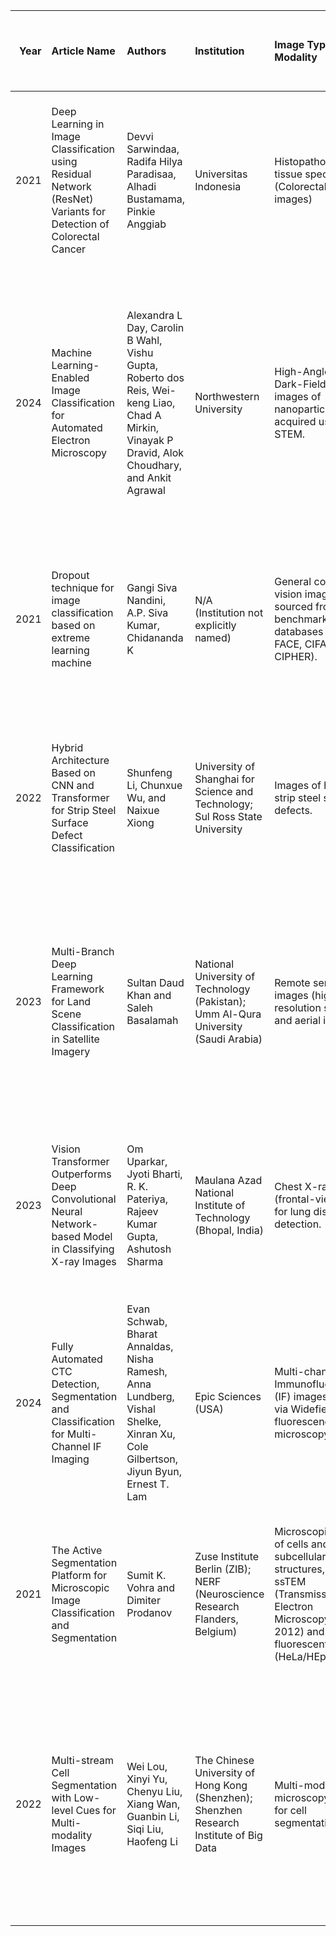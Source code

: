 | Year | Article Name                                                                                                      | Authors                                                                                                                                           | Institution                                                                             | Image Type / Modality                                                                                                                                                | Resolution (Native / Input)                                                                                                                                                                                                     | Key Features / Color / Modality                                                                                                                                                                                            | Used Datasets                                             | Input is Output of Another Model? | Model Type/Name Providing Input                       | CNN (General/Dropout CNN) | ResNet Models (18, 50, 101) | Vision Transformer (ViT) Models (Base, Huge, ViT) | DenseNet-121       | EfficientNet/B7    | MobileNet v2 | GoogLeNet | CNN-T (Hybrid)     | VDSNet (Hybrid) | VGG-16 | ZF  | AlexNet | CapsNet | SKAL | NSGA-II/MOEA/AR-MOEA/SMS-EMOA (Pruning/Optimization) | SVM (All Kernels)  | ELM                | Random Forest (RF) | Accuracy/OA                                 | Precision / Micro_P       | Recall / Sensitivity (Sens.) / Micro_R        | F1 Score / Micro_F1      | F1/3 Score           | Specificity (Spec.)                             | ROC Area / AUC | PRC Area / AUC-PR | Time/Efficiency (H/S/ms/G/M)                   | Loss/Error                     |
| ---: | :---------------------------------------------------------------------------------------------------------------- | :------------------------------------------------------------------------------------------------------------------------------------------------ | :-------------------------------------------------------------------------------------- | :------------------------------------------------------------------------------------------------------------------------------------------------------------------- | :------------------------------------------------------------------------------------------------------------------------------------------------------------------------------------------------------------------------------ | :------------------------------------------------------------------------------------------------------------------------------------------------------------------------------------------------------------------------- | :-------------------------------------------------------- | :-------------------------------- | :---------------------------------------------------- | :------------------------ | :-------------------------- | :------------------------------------------------ | :----------------- | :----------------- | :----------- | :-------- | :----------------- | :-------------- | :----- | :-- | :------ | :------ | :--- | :--------------------------------------------------- | :----------------- | :----------------- | :----------------- | :------------------------------------------ | :------------------------ | :-------------------------------------------- | :----------------------- | :------------------- | :---------------------------------------------- | :------------- | :---------------- | :--------------------------------------------- | :----------------------------- |
| 2021 | Deep Learning in Image Classification using Residual Network (ResNet) Variants for Detection of Colorectal Cancer | Devvi Sarwindaa, Radifa Hilya Paradisaa, Alhadi Bustamama, Pinkie Anggiab                                                                         | Universitas Indonesia                                                                   | Histopathological tissue specimens (Colorectal gland images)                                                                                                         | Native range: 567x430 to 775x522 pixels. Input size: 224 x 224 pixels (resized)                                                                                                                                                 | Images were converted to grayscale. Features enhanced using Contrast-Limited Adaptive Histogram Equalization (CLAHE). Pixel distance is 0.6 µm.                                                       | Warwick-QU Dataset                                        | No                                | N/A                                                   | No                        | Yes (50) (best results)     | No                                                | No                 | No                 | No           | No        | No                 | No              | No     | No  | No      | No      | No   | No                                                   | No                 | No                 | No                 | 88% (best results) (R50)                    | N/A                       | 96% (R18) / 93% (R50)                         | N/A                      | N/A                  | 92% (R50, 60%:40%) / 83% (R50)                  | N/A            | N/A               | Run Time R50: 2.89s/epoch                      | N/A                            |
| 2024 | Machine Learning-Enabled Image Classification for Automated Electron Microscopy                                   | Alexandra L Day, Carolin B Wahl, Vishu Gupta, Roberto dos Reis, Wei-keng Liao, Chad A Mirkin, Vinayak P Dravid, Alok Choudhary, and Ankit Agrawal | Northwestern University                                                                 | High-Angle Annular Dark-Field (HAADF) images of nanoparticles, acquired using STEM.                                                                           | Native resolutions: 512 × 512 pixels (Data1, Data2) or 1,024 × 1,024 pixels (Data3). Input size: Trained on images resized to 256 × 256 pixels (due to memory constraints) or 512 × 512 pixels (for Data3 testing consistency). | Grayscale images (single channel). Normalized using zero-mean unit-variance normalization. Some frames were deliberately acquired slightly out of focus.                                           | Proprietary/Experimental HAADF Images                     | No                                | N/A                                                   | Yes                       | No                          | No                                                | No                 | Yes (best results) | No           | No        | No                 | No              | No     | No  | No      | No      | No   | No                                                   | No                 | No                 | No                 | 75.3%                                       | 96.2%                     | 70.2%                                         | N/A                      | 92.8% (best results) | N/A                                             | N/A            | N/A               | Inf Time: 71–122 ms                            | N/A                            |
| 2021 | Dropout technique for image classification based on extreme learning machine                                      | Gangi Siva Nandini, A.P. Siva Kumar, Chidananda K                                                                                                 | N/A (Institution not explicitly named)                                                  | General computer vision images sourced from benchmark databases (MINIST, FACE, CIFAR, CIPHER).                                                              | Not explicitly specified, but input is highly dimensional .                                                                                                                                                                     | Highly varied due to backgrounds, viewpoints, and lighting. Preprocessed using Dense SIFT operation and Histogram Oriented Gradients (HOG).                                                                   | MINIST, FACE, CIFAR, CIPHER Databases                     | Yes                               | CNN Feature Mapping Stage/Dense SIFT/HOG              | Yes                       | No                          | No                                                | No                 | No                 | No           | No        | No                 | No              | No     | No  | No      | No      | No   | No                                                   | No                 | Yes (best results) | No                 | 1.0 (best results) (on MINIST)              | N/A                       | N/A                                           | N/A                      | N/A                  | N/A                                             | N/A            | N/A               | Time: 1s (on MINIST)                           | 0.0 (best results) (on MINIST) |
| 2022 | Hybrid Architecture Based on CNN and Transformer for Strip Steel Surface Defect Classification                    | Shunfeng Li, Chunxue Wu, and Naixue Xiong                                                                                                         | University of Shanghai for Science and Technology; Sul Ross State University            | Images of hot rolled strip steel surface defects.                                                                                                                    | Original size: 200 × 200 pixels. Input size: 224 × 224 pixels (scaled uniformly).                                                                                                                                               | Original images are grayscale, but converted to pseudo-color images (3 channels) using the JET color mapping algorithm for enhanced contrast and feature extraction.                                                       | NEU-CLS Dataset                                           | Yes                               | CNN Module (Extracting compact representation)        | Yes                       | Yes (18)                    | Yes                                               | No                 | No                 | Yes          | Yes       | Yes (best results) | No              | No     | No  | No      | No      | No   | No                                                   | No                 | No                 | No                 | 99.17% (best results) (CNN-T)               | 99.21% (CNN-T)            | 99.17% (CNN-T)                                | 99.17% (CNN-T)           | N/A                  | N/A                                             | N/A            | N/A               | FLOPs: 0.12 G (CNN-T) / Params: 0.48 M         | N/A                            |
| 2023 | Multi-Branch Deep Learning Framework for Land Scene Classification in Satellite Imagery                           | Sultan Daud Khan and Saleh Basalamah                                                                                                              | National University of Technology (Pakistan); Umm Al-Qura University (Saudi Arabia)     | Remote sensing images (high-resolution satellite and aerial images).                                                                                        | Varies by dataset (64x64 to 256x256 native). Input patches re-sized to 224 × 224 pixels.                                                                                                                                        | Images contain complex texture, cluttered background, extremely small objects, and large scale variations. Acquired from sources like the Sentinel-2A satellite and Google Earth.                    | UC-Merced, SIRI-WHU, EuroSAT Datasets                     | Yes                               | Fusion Module (Combining scores from two DL branches) | No                        | Yes (50, 101)               | No                                                | Yes (best results) | Yes                | Yes          | Yes       | No                 | No              | Yes    | Yes | Yes     | No      | Yes  | Yes                                                  | No                 | No                 | No                 | OA: 99.52% (best results) (D/D)             | 100.00% (Max class-wise)  | 100.00% (Max class-wise)                      | 100.00% (Max class-wise) | N/A                  | N/A                                             | N/A            | N/A               | Train Time: 19.40 H (D/D) / 4.35 H (MobileNet) | N/A                            |
| 2023 | Vision Transformer Outperforms Deep Convolutional Neural Network-based Model in Classifying X-ray Images          | Om Uparkar, Jyoti Bharti, R. K. Pateriya, Rajeev Kumar Gupta, Ashutosh Sharma                                                                     | Maulana Azad National Institute of Technology (Bhopal, India)                           | Chest X-ray images (frontal-view) used for lung disease detection.                                                                                           | Original resolution: 1024 × 1024. Input size (VGG16 component): 224 × 224 in RGB (three channels)].                                                                                                                             | Images utilize transfer learning from ImageNet pre-trained weights. Classification influenced by concatenated auxiliary metadata (Age, Gender, X-ray view position PA/AP).                       | NIH chest X-rays dataset                                  | Yes                               | Concatenated Auxiliary Features + Image Features      | No                        | No                          | Yes (Huge) (best results)                         | No                 | No                 | No           | No        | No                 | Yes             | Yes    | No  | No      | Yes     | No   | No                                                   | No                 | No                 | No                 | 70.24% (best results) (ViT-Huge)            | 0.67 (ViT-Huge)           | 0.63 (ViT-Huge)                               | 0.65 (ViT-Huge)          | N/A                  | N/A                                             | N/A            | N/A               | N/A                                            | N/A                            |
| 2024 | Fully Automated CTC Detection, Segmentation and Classification for Multi-Channel IF Imaging                       | Evan Schwab, Bharat Annaldas, Nisha Ramesh, Anna Lundberg, Vishal Shelke, Xinran Xu, Cole Gilbertson, Jiyun Byun, Ernest T. Lam                   | Epic Sciences (USA)                                                                     | Multi-channel Immunofluorescence (IF) images captured via Widefield fluorescence microscopy.                                                                | FOV size: 2040 × 2040 pixels. Input patches (U-Net): 512 × 512. Final classification on 24x24 pixel thumbnails.                                                                                                                 | Utilizes three channels: DAPI (nucleus), CK (Cytokeratin), and CD45/31 (non-CTC indicator). Classification relies on 122 extracted features (morphology, intensity, texture).                         | Internal Data (DefineMBC clinical diagnostic test images) | Yes                               | Extracted Features                                    | No                        | No                          | No                                                | No                 | No                 | No           | No        | No                 | No              | No     | No  | No      | No      | No   | No                                                   | Yes (best results) | No                 | No                 | 97.8% (RBF SVM)                             | N/A                       | Sens: 99.1% (best results) (RBF SVM, Val Set) | N/A                      | N/A                  | 99.8% (RBF SVM, Training Set) / 96.9% (Val Set) | N/A            | N/A               | Avg. Slide Time: 90 min                        | N/A                            |
| 2021 | The Active Segmentation Platform for Microscopic Image Classification and Segmentation                            | Sumit K. Vohra and Dimiter Prodanov                                                                                                               | Zuse Institute Berlin (ZIB); NERF (Neuroscience Research Flanders, Belgium)             | Microscopic images of cells and subcellular structures, including ssTEM (Transmission Electron Microscopy) (ISBI 2012) and fluorescent images (HeLa/HEp-2). | Varies by dataset: 512 × 512 (EM ISBI), 382 × 382 (HeLa), Variable size (HEp-2)                                                                                                                                                 | Images are typically 16 bit precision. Classification depends on extracted regional features (e.g., moments) and scale space pixel-features (differential invariants).                                   | HeLa, HEp-2 Data Sets                                     | Yes                               | Regional Features + Scale space pixel-features        | No                        | No                          | No                                                | No                 | No                 | No           | No        | No                 | No              | No     | No  | No      | No      | No   | No                                                   | Yes (best results) | No                 | Yes                | TP Rate: 0.93 (best results) (SMO/SVM)      | 0.93 (SMO/SVM)            | 0.93 (SMO/SVM)                                | 0.93 (SMO/SVM)           | N/A                  | N/A                                             | 0.99 (SMO/SVM) | 0.90 (SMO/SVM)    | N/A                                            | N/A                            |
| 2022 | Multi-stream Cell Segmentation with Low-level Cues for Multi-modality Images                                      | Wei Lou, Xinyi Yu, Chenyu Liu, Xiang Wan, Guanbin Li, Siqi Liu, Haofeng Li                                                                        | The Chinese University of Hong Kong (Shenzhen); Shenzhen Research Institute of Big Data | Multi-modal microscopy images for cell segmentation.                                                                                                        | Training used randomly sampled 512 × 512 image patches.                                                                                                                                                                | Includes four modalities: Brightfield (BF), Fluorescent (Fluo), Phase-contrast (PC), and Differential Interference Contrast (DIC). Images exhibit various textures, patterns, and cell sizes/shapes. | Competition Dataset + Public datasets                     | Yes                               | Unsupervised Classification Results (pseudo labels)   | No                        | Yes (18)                    | No                                                | No                 | No                 | No           | No        | No                 | No              | No     | No  | No      | No      | No   | No                                                   | No                 | No                 | No                 | 97.91% (best results) (ResNet18 Classifier) | 99.48% (Class 0 accuracy) | N/A                                           | N/A                      | N/A                  | N/A                                             | N/A            | N/A               | N/A                                            | N/A                            |
